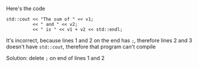 Here's the code

```
std::cout << "The sum of " << v1;
          << " and " << v2;
          << " is " << v1 + v2 << std::endl;
```

It's incorrect, because lines 1 and 2 on the end has `;`, 
therefore lines 2 and 3 doesn't have `std::cout`, 
therefore that program can't compile

Solution: delete `;` on end of lines 1 and 2
